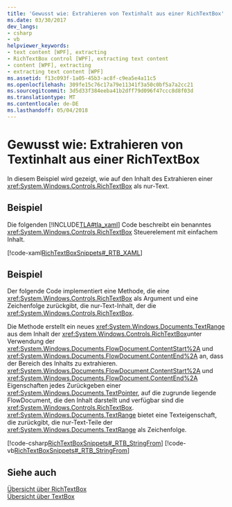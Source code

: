 ```yaml
---
title: 'Gewusst wie: Extrahieren von Textinhalt aus einer RichTextBox'
ms.date: 03/30/2017
dev_langs:
- csharp
- vb
helpviewer_keywords:
- text content [WPF], extracting
- RichTextBox control [WPF], extracting text content
- content [WPF], extracting
- extracting text content [WPF]
ms.assetid: f13c093f-1a05-45b3-ac8f-c9ea5e4a11c5
ms.openlocfilehash: 309fe15c76c17a79e11341f3a50c0bf5a7a2cc21
ms.sourcegitcommit: 3d5d33f384eeba41b2dff79d096f47ccc8d8f03d
ms.translationtype: MT
ms.contentlocale: de-DE
ms.lasthandoff: 05/04/2018
---
```

# <a name="how-to-extract-the-text-content-from-a-richtextbox"></a>Gewusst wie: Extrahieren von Textinhalt aus einer RichTextBox
In diesem Beispiel wird gezeigt, wie auf den Inhalt des Extrahieren einer <xref:System.Windows.Controls.RichTextBox> als nur-Text.  
  
## <a name="example"></a>Beispiel  
 Die folgenden [!INCLUDE[TLA#tla_xaml](../../../../includes/tlasharptla-xaml-md.md)] Code beschreibt ein benanntes <xref:System.Windows.Controls.RichTextBox> Steuerelement mit einfachem Inhalt.  
  
 [!code-xaml[RichTextBoxSnippets#_RTB_XAML](../../../../samples/snippets/csharp/VS_Snippets_Wpf/RichTextBoxSnippets/CSharp/Window1.xaml#_rtb_xaml)]  
  
## <a name="example"></a>Beispiel  
 Der folgende Code implementiert eine Methode, die eine <xref:System.Windows.Controls.RichTextBox> als Argument und eine Zeichenfolge zurückgibt, die nur-Text-Inhalt, der die <xref:System.Windows.Controls.RichTextBox>.  
  
 Die Methode erstellt ein neues <xref:System.Windows.Documents.TextRange> aus dem Inhalt der <xref:System.Windows.Controls.RichTextBox>unter Verwendung der <xref:System.Windows.Documents.FlowDocument.ContentStart%2A> und <xref:System.Windows.Documents.FlowDocument.ContentEnd%2A> an, dass der Bereich des Inhalts zu extrahieren.  <xref:System.Windows.Documents.FlowDocument.ContentStart%2A> und <xref:System.Windows.Documents.FlowDocument.ContentEnd%2A> Eigenschaften jedes Zurückgeben einer <xref:System.Windows.Documents.TextPointer>, auf die zugrunde liegende FlowDocument, die den Inhalt darstellt und verfügbar sind die <xref:System.Windows.Controls.RichTextBox>.  <xref:System.Windows.Documents.TextRange> bietet eine Texteigenschaft, die zurückgibt, die nur-Text-Teile der <xref:System.Windows.Documents.TextRange> als Zeichenfolge.  
  
 [!code-csharp[RichTextBoxSnippets#_RTB_StringFrom](../../../../samples/snippets/csharp/VS_Snippets_Wpf/RichTextBoxSnippets/CSharp/Window1.xaml.cs#_rtb_stringfrom)]
 [!code-vb[RichTextBoxSnippets#_RTB_StringFrom](../../../../samples/snippets/visualbasic/VS_Snippets_Wpf/RichTextBoxSnippets/visualbasic/window1.xaml.vb#_rtb_stringfrom)]  
  
## <a name="see-also"></a>Siehe auch  
 [Übersicht über RichTextBox](../../../../docs/framework/wpf/controls/richtextbox-overview.md)  
 [Übersicht über TextBox](../../../../docs/framework/wpf/controls/textbox-overview.md)
